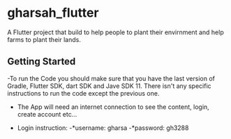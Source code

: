 # gharsah_flutter

A Flutter project that build to help people to plant their envirnment and help farms to plant their lands.

## Getting Started

-To run the Code you should make sure that you have the last version of Gradle, Flutter SDK, dart SDK and Jave SDK 11.
There isn't any specific instructions to run the code except the previous one.

- The App will need an internet connection to see the content, login, create account etc...

- Login instruction:
    -*username: gharsa
    -*password: gh3288
